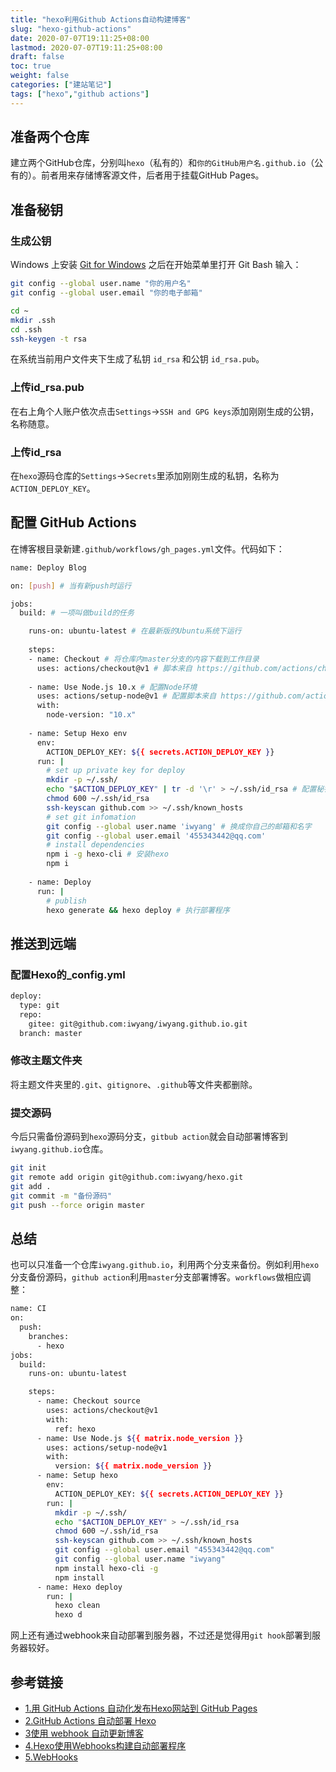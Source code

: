 ```yaml
---
title: "hexo利用Github Actions自动构建博客"
slug: "hexo-github-actions"
date: 2020-07-07T19:11:25+08:00
lastmod: 2020-07-07T19:11:25+08:00
draft: false
toc: true
weight: false
categories: ["建站笔记"]
tags: ["hexo","github actions"]
---
```


## 准备两个仓库

建立两个GitHub仓库，分别叫`hexo`（私有的）和`你的GitHub用户名.github.io`（公有的）。前者用来存储博客源文件，后者用于挂载GitHub Pages。

## 准备秘钥

### 生成公钥

Windows 上安装 [Git for Windows](https://git-for-windows.github.io/) 之后在开始菜单里打开 Git Bash 输入：

```bash
git config --global user.name "你的用户名"
git config --global user.email "你的电子邮箱"
```

```bash
cd ~
mkdir .ssh
cd .ssh
ssh-keygen -t rsa
```

在系统当前用户文件夹下生成了私钥 `id_rsa` 和公钥 `id_rsa.pub`。

### 上传id_rsa.pub

在右上角个人账户依次点击`Settings`->`SSH and GPG keys`添加刚刚生成的公钥，名称随意。

### 上传id_rsa

在`hexo`源码仓库的`Settings`->`Secrets`里添加刚刚生成的私钥，名称为 `ACTION_DEPLOY_KEY`。

## 配置 GitHub Actions

在博客根目录新建`.github/workflows/gh_pages.yml`文件。代码如下：

```bash
name: Deploy Blog

on: [push] # 当有新push时运行

jobs:
  build: # 一项叫做build的任务

    runs-on: ubuntu-latest # 在最新版的Ubuntu系统下运行
    
    steps:
    - name: Checkout # 将仓库内master分支的内容下载到工作目录
      uses: actions/checkout@v1 # 脚本来自 https://github.com/actions/checkout
      
    - name: Use Node.js 10.x # 配置Node环境
      uses: actions/setup-node@v1 # 配置脚本来自 https://github.com/actions/setup-node
      with:
        node-version: "10.x"
    
    - name: Setup Hexo env
      env:
        ACTION_DEPLOY_KEY: ${{ secrets.ACTION_DEPLOY_KEY }}
      run: |
        # set up private key for deploy
        mkdir -p ~/.ssh/
        echo "$ACTION_DEPLOY_KEY" | tr -d '\r' > ~/.ssh/id_rsa # 配置秘钥
        chmod 600 ~/.ssh/id_rsa
        ssh-keyscan github.com >> ~/.ssh/known_hosts
        # set git infomation
        git config --global user.name 'iwyang' # 换成你自己的邮箱和名字
        git config --global user.email '455343442@qq.com'
        # install dependencies
        npm i -g hexo-cli # 安装hexo
        npm i
  
    - name: Deploy
      run: |
        # publish
        hexo generate && hexo deploy # 执行部署程序
```

## 推送到远端

### 配置Hexo的_config.yml

```bash
deploy:
  type: git
  repo:
    gitee: git@github.com:iwyang/iwyang.github.io.git
  branch: master
```

### 修改主题文件夹

将主题文件夹里的`.git`、`gitignore`、`.github`等文件夹都删除。

### 提交源码

今后只需备份源码到`hexo`源码分支，`gitbub action`就会自动部署博客到`iwyang.github.io`仓库。

```bash
git init
git remote add origin git@github.com:iwyang/hexo.git
git add .
git commit -m "备份源码"
git push --force origin master
```

## 总结

也可以只准备一个仓库`iwyang.github.io`，利用两个分支来备份。例如利用`hexo`分支备份源码，`github action`利用`master`分支部署博客。`workflows`做相应调整：

```bash
name: CI
on:
  push:
    branches:
      - hexo
jobs:
  build:
    runs-on: ubuntu-latest

    steps:
      - name: Checkout source
        uses: actions/checkout@v1
        with:
          ref: hexo
      - name: Use Node.js ${{ matrix.node_version }}
        uses: actions/setup-node@v1
        with:
          version: ${{ matrix.node_version }}
      - name: Setup hexo
        env:
          ACTION_DEPLOY_KEY: ${{ secrets.ACTION_DEPLOY_KEY }}
        run: |
          mkdir -p ~/.ssh/
          echo "$ACTION_DEPLOY_KEY" > ~/.ssh/id_rsa
          chmod 600 ~/.ssh/id_rsa
          ssh-keyscan github.com >> ~/.ssh/known_hosts
          git config --global user.email "455343442@qq.com"
          git config --global user.name "iwyang"
          npm install hexo-cli -g
          npm install
      - name: Hexo deploy
        run: |
          hexo clean
          hexo d
```

网上还有通过webhook来自动部署到服务器，不过还是觉得用`git hook`部署到服务器较好。

## 参考链接

+ [1.用 GitHub Actions 自动化发布Hexo网站到 GitHub Pages](https://juejin.im/post/5da03d5e6fb9a04e046bc3a2)
+ [2.GitHub Actions 自动部署 Hexo](https://segmentfault.com/a/1190000022360769)
+ [3使用 webhook 自动更新博客](https://blog.cugxuan.cn/2019/03/23/Git/Use-Webhook-To-Update-Blog/)
+ [4.Hexo使用Webhooks构建自动部署程序](https://jsonpop.cn/posts/27f296b8/)
+ [5.WebHooks](http://devgou.com/article/Git-WebHooks/)